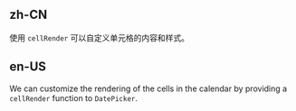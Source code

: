 ## zh-CN

使用 `cellRender` 可以自定义单元格的内容和样式。

## en-US

We can customize the rendering of the cells in the calendar by providing a `cellRender` function to `DatePicker`.
